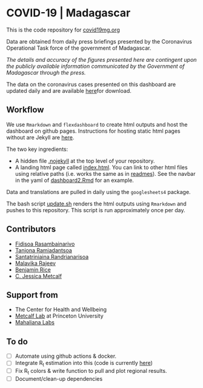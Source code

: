 # COVID-19 | Madagascar
This is the code repository for [covid19mg.org](covid19mg.org)

Data are obtained from daily press briefings presented by the Coronavirus Operational Task force of the government of Madagascar.

*The details and accuracy of the figures presented here are contingent upon the publicly available information communicated by the Government of Madagascar through the press.*

The data on the coronavirus cases presented on this dashboard are updated daily and are available [here](https://docs.google.com/spreadsheets/d/1oQJl4HiTviKAAhCjMmg0ipGcO79cZg6gSHrdTuQID_w/edit?usp=sharing)for download. 

## Workflow
We use `Rmarkdown` and `flexdashboard` to create html outputs and host the dashboard on github pages. Instructions for hosting static html pages without are Jekyll are [here](https://bookdown.org/yihui/blogdown/github-pages.html#fn39). 

The two key ingredients:
- A hidden file [.nojekyll](.nojekyll) at the top level of your repository.
- A landing html page called [index.html](index.html). You can link to other html files using 
relative paths (i.e. works the same as in [readmes](https://docs.github.com/en/github/creating-cloning-and-archiving-repositories/about-readmes#relative-links-and-image-paths-in-readme-files)). See the navbar in the yaml of [dashboard2.Rmd](dashboard2.Rmd) for an example.

Data and translations are pulled in daily using the `googlesheets4` package.

The bash script [update.sh](update.sh) renders the html outputs using `Rmarkdown` and pushes to this repository. This script is run approximately once per day.

## Contributors
* [Fidisoa Rasambainarivo](https://twitter.com/Fidydvm)
* [Tanjona Ramiadantsoa](https://twitter.com/TRamiadantsoa) 
* [Santatriniaina Randrianarisoa](https://twitter.com/SantatraRandri2)
* [Malavika Rajeev](https://github.com/mrajeev08)
* [Benjamin Rice](https://twitter.com/bennyvary)
* [C. Jessica Metcalf](https://twitter.com/CJEMetcalf) 

## Support from
* The Center for Health and Wellbeing 
* [Metcalf Lab](https://metcalflab.princeton.edu) at Princeton University
* [Mahaliana Labs](http://www.mahaliana.org)

## To do
- [ ] Automate using github actions & docker. 
- [ ] Integrate R<sub>t</sub>  estimation into this (code is currently [here]())
- [ ] Fix R<sub>t</sub> colors & write function to pull and plot regional results. 
- [ ] Document/clean-up dependencies
